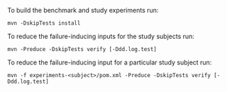 To build the benchmark and study experiments run:

```mvn -DskipTests install```

To reduce the failure-inducing inputs for the study subjects run:

```mvn -Preduce -DskipTests verify [-Ddd.log.test]```

To reduce the failure-inducing input for a particular study subject run:

```mvn -f experiments-<subject>/pom.xml -Preduce -DskipTests verify [-Ddd.log.test]```